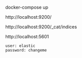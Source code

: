 
docker-compose up

http://localhost:9200/


http://localhost:9200/_cat/indices


http://localhost:5601


    user: elastic
    password: changeme
